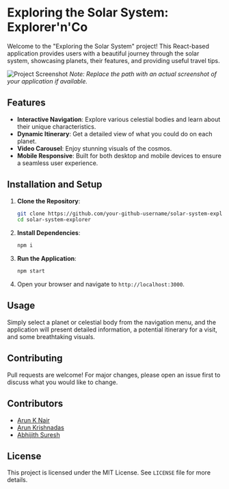 # Exploring the Solar System: Explorer'n'Co

Welcome to the "Exploring the Solar System" project! This React-based application provides users with a beautiful journey through the solar system, showcasing planets, their features, and providing useful travel tips.

![Project Screenshot](./path/to/screenshot.png)
_Note: Replace the path with an actual screenshot of your application if available._

## Features

- **Interactive Navigation**: Explore various celestial bodies and learn about their unique characteristics.
- **Dynamic Itinerary**: Get a detailed view of what you could do on each planet.
- **Video Carousel**: Enjoy stunning visuals of the cosmos.
- **Mobile Responsive**: Built for both desktop and mobile devices to ensure a seamless user experience.

## Installation and Setup

1. **Clone the Repository**:
    ```bash
    git clone https://github.com/your-github-username/solar-system-explorer.git
    cd solar-system-explorer
    ```

2. **Install Dependencies**:
    ```bash
    npm i
    ```

3. **Run the Application**:
    ```bash
    npm start
    ```

4. Open your browser and navigate to `http://localhost:3000`.

## Usage

Simply select a planet or celestial body from the navigation menu, and the application will present detailed information, a potential itinerary for a visit, and some breathtaking visuals.

## Contributing

Pull requests are welcome! For major changes, please open an issue first to discuss what you would like to change.

## Contributors

- [Arun K Nair]([https://github.com/your-github-username](https://github.com/AKN414-IND))
- [Arun Krishnadas]([https://github.com/contributor1-github-username](https://github.com/ArunKrishnadas))
- [Abhijith Suresh]([https://github.com/contributor2-github-username](https://github.com/YoungGuy2003))

## License

This project is licensed under the MIT License. See `LICENSE` file for more details.
